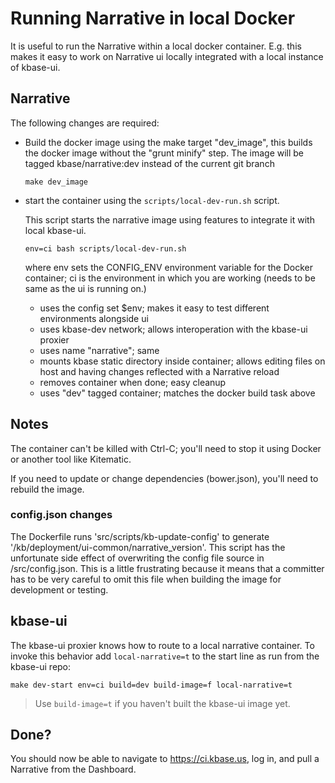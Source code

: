 # Running Narrative in local Docker

It is useful to run the Narrative within a local docker container. E.g. this makes it easy to work on Narrative ui locally integrated with a local instance of kbase-ui.

## Narrative

The following changes are required:

- Build the docker image using the make target "dev_image", this builds the docker image without the "grunt minify" step.
  The image will be tagged kbase/narrative:dev instead of the current git branch

  ```
  make dev_image
  ```

- start the container using the `scripts/local-dev-run.sh` script. 

    This script starts the narrative image using features to integrate it with local kbase-ui.

    ```
    env=ci bash scripts/local-dev-run.sh
    ```

    where env sets the CONFIG_ENV environment variable for the Docker container; ci is the environment in which you are working (needs to be same as the ui is running on.)

    - uses the config set $env; makes it easy to test different environments alongside ui
    - uses kbase-dev network; allows interoperation with the kbase-ui proxier 
    - uses name "narrative"; same
    - mounts kbase static directory inside container; allows editing files on host and having changes reflected with a Narrative reload
    - removes container when done; easy cleanup
    - uses "dev" tagged container; matches the docker build task above

## Notes

The container can't be killed with Ctrl-C; you'll need to stop it using Docker or another tool like Kitematic.

If you need to update or change dependencies (bower.json), you'll need to rebuild the image.

### config.json changes

The Dockerfile runs 'src/scripts/kb-update-config' to generate '/kb/deployment/ui-common/narrative_version'. This script has the unfortunate side effect of overwriting the config file source in /src/config.json.
This is a little frustrating because it means that a committer has to be very careful to omit this file when building the image for development or testing.

## kbase-ui

The kbase-ui proxier knows how to route to a local narrative container. To invoke this behavior add `local-narrative=t` to the start line as run from the kbase-ui repo:

```
make dev-start env=ci build=dev build-image=f local-narrative=t
```

> Use `build-image=t` if you haven't built the kbase-ui image yet.

## Done?

You should now be able to navigate to https://ci.kbase.us, log in, and pull a Narrative from the Dashboard.
